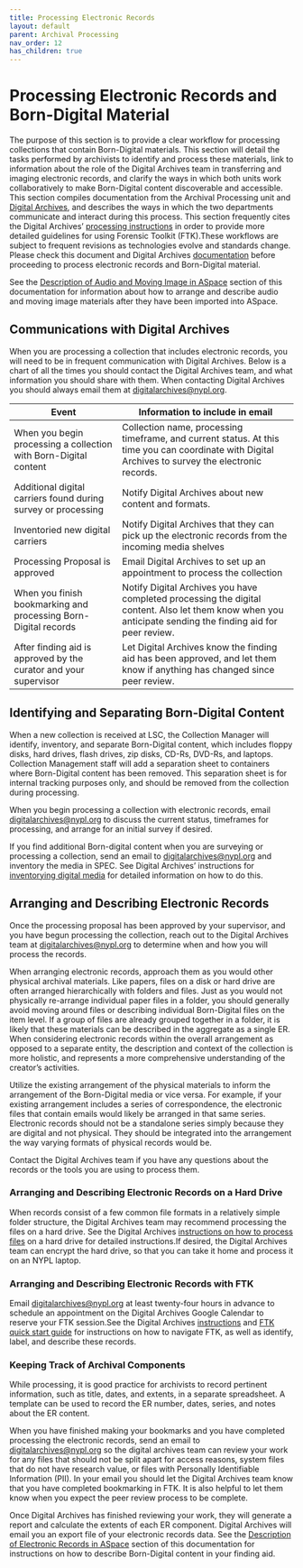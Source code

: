 ```yaml
---
title: Processing Electronic Records
layout: default
parent: Archival Processing
nav_order: 12
has_children: true
---
```

# **Processing Electronic Records and Born-Digital Material**
The purpose of this section is to provide a clear workflow for processing collections that contain Born-Digital materials. This section will detail the tasks performed by archivists to identify and process these materials, link to information about the role of the Digital Archives team in transferring and imaging electronic records, and clarify the ways in which both units work collaboratively to make Born-Digital content discoverable and accessible. This section compiles documentation from the Archival Processing unit and [Digital Archives](https://nypl.github.io/digarch/), and describes the ways in which the two departments communicate and interact during this process. This section frequently cites the Digital Archives’ [processing instructions](https://nypl.github.io/digarch/staging/FTK-Processing-Instructions.html) in order to provide more detailed guidelines for using Forensic Toolkit (FTK).These workflows are subject to frequent revisions as technologies evolve and standards change. Please check this document and Digital Archives [documentation](https://nypl.github.io/digarch/) before proceeding to process electronic records and Born-Digital material.

See the [Description of Audio and Moving Image in ASpace](https://nypl.github.io/pres-docs/archivalProcessing/Processing_AMI.html) section of this documentation for information about how to arrange and describe audio and moving image materials after they have been imported into ASpace.

## **Communications with Digital Archives**
When you are processing a collection that includes electronic records, you will need to be in frequent communication with Digital Archives. Below is a chart of all the times you should contact the Digital Archives team, and what information you should share with them. When contacting Digital Archives you should always email them at <digitalarchives@nypl.org>.

| **Event** | **Information to include in email** |
| --------- | ------------------------------------|
| When you begin processing a collection with Born-Digital content | Collection name, processing timeframe, and current status. At this time you can coordinate with Digital Archives to survey the electronic records. |
| Additional digital carriers found during survey or processing | Notify Digital Archives about new content and formats. |
| Inventoried new digital carriers | Notify Digital Archives that they can pick up the electronic records from the incoming media shelves |
| Processing Proposal is approved | Email Digital Archives to set up an appointment to process the collection |
| When you finish bookmarking and processing Born-Digital records | Notify Digital Archives you have completed processing the digital content. Also let them know when you anticipate sending the finding aid for peer review. |
| After finding aid is approved by the curator and your supervisor | Let Digital Archives know the finding aid has been approved, and let them know if anything has changed since peer review. |

## **Identifying and Separating Born-Digital Content** 
When a new collection is received at LSC, the Collection Manager will identify, inventory, and separate Born-Digital content, which includes floppy disks, hard drives, flash drives, zip disks, CD-Rs, DVD-Rs, and laptops. Collection Management staff will add a separation sheet to containers where Born-Digital content has been removed. This separation sheet is for internal tracking purposes only, and should be removed from the collection during processing. 

When you begin processing a collection with electronic records, email <digitalarchives@nypl.org> to discuss the current status, timeframes for processing, and arrange for an initial survey if desired.

If you find additional Born-digital content when you are surveying or processing a collection, send an email to <digitalarchives@nypl.org> and inventory the media in SPEC. See Digital Archives’ instructions for [inventorying digital media](https://nypl.github.io/digarch/accessioning/digitalmediaseparation.html) for detailed information on how to do this. 

## **Arranging and Describing Electronic Records**
Once the processing proposal has been approved by your supervisor, and you have begun processing the collection, reach out to the Digital Archives team at <digitalarchives@nypl.org> to determine when and how you will process the records. 

When arranging electronic records, approach them as you would other physical archival materials. Like papers, files on a disk or hard drive are often arranged hierarchically with folders and files. Just as you would not physically re-arrange individual paper files in a folder, you should generally avoid moving around files or describing individual Born-Digital files on the item level. If a group of files are already grouped together in a folder, it is likely that these materials can be described in the aggregate as a single ER. When considering electronic records within the overall arrangement as opposed to a separate entity, the description and context of the collection is more holistic, and represents a more comprehensive understanding of the creator’s activities. 

Utilize the existing arrangement of the physical materials to inform the arrangement of the Born-Digital media or vice versa. For example, if your existing arrangement includes a series of correspondence, the electronic files that contain emails would likely be arranged in that same series. Electronic records should not be a standalone series simply because they are digital and not physical. They should be integrated into the arrangement the way varying formats of physical records would be. 

Contact the Digital Archives team if you have any questions about the records or the tools you are using to process them.

### **Arranging and Describing Electronic Records on a Hard Drive**
When records consist of a few common file formats in a relatively simple folder structure, the Digital Archives team may recommend processing the files on a hard drive. See the Digital Archives [instructions on how to process files](https://nypl.github.io/digarch/staging/Archivist-Workstation-Processing.html) on a hard drive for detailed instructions.If desired, the Digital Archives team can encrypt the hard drive, so that you can take it home and process it on an NYPL laptop.

### **Arranging and Describing Electronic Records with FTK**
Email <digitalarchives@nypl.org> at least twenty-four hours in advance to schedule an appointment on the Digital Archives Google Calendar to reserve your FTK session.See the Digital Archives [instructions](https://nypl.github.io/digarch/staging/FTK-Processing-Instructions.html) and [FTK quick start guide](https://nypl.github.io/digarch/staging/FTK-Quick-Start.html) for instructions on how to navigate FTK, as well as identify, label, and describe these records. 

### **Keeping Track of Archival Components**
While processing, it is good practice for archivists to record pertinent information, such as title, dates, and extents, in a separate spreadsheet. A template can be used to record the ER number, dates, series, and notes about the ER content. 

When you have finished making your bookmarks and you have completed processing the electronic records, send an email to <digitalarchives@nypl.org> so the digital archives team can review your work for any files that should not be split apart for access reasons, system files that do not have research value, or files with Personally Identifiable Information (PII). In your email you should let the Digital Archives team know that you have completed bookmarking in FTK. It is also helpful to let them know when you expect the peer review process to be complete. 

Once Digital Archives has finished reviewing your work, they will generate a report and calculate the extents of each ER component. Digital Archives will email you an export file of your electronic records data. See the [Description of Electronic Records in ASpace]() section of this documentation for instructions on how to describe Born-Digital content in your finding aid.





